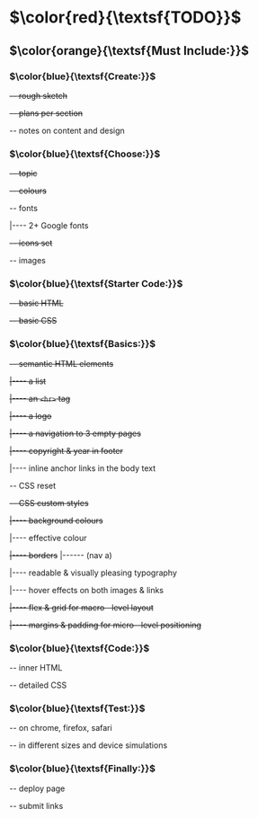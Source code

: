 [comment]: <> (open preview - CTRL+SHIFT+V)

# $\color{red}{\textsf{TODO}}$

## $\color{orange}{\textsf{Must Include:}}$


### $\color{blue}{\textsf{Create:}}$

~~-- rough sketch~~

~~-- plans per section~~

-- notes on content and design


### $\color{blue}{\textsf{Choose:}}$

~~-- topic~~

~~-- colours~~

-- fonts

|---- 2+ Google fonts

~~-- icons set~~

-- images


### $\color{blue}{\textsf{Starter Code:}}$

~~-- basic HTML~~

~~-- basic CSS~~


### $\color{blue}{\textsf{Basics:}}$

~~-- semantic HTML elements~~

~~|---- a list~~

~~|---- an ```<hr>``` tag~~

~~|---- a logo~~

~~|---- a navigation to 3 empty pages~~

~~|---- copyright & year in footer~~

|---- inline anchor links in the body text

-- CSS reset

~~-- CSS custom styles~~

~~|---- background colours~~

|---- effective colour

~~|---- borders~~
|------ (nav a)

|---- readable & visually pleasing typography

|---- hover effects on both images & links

~~|---- flex & grid for macro--level layout~~

~~|---- margins & padding for micro--level positioning~~


### $\color{blue}{\textsf{Code:}}$

-- inner HTML

-- detailed CSS


### $\color{blue}{\textsf{Test:}}$

-- on chrome, firefox, safari

-- in different sizes and device simulations


### $\color{blue}{\textsf{Finally:}}$

-- deploy page

-- submit links